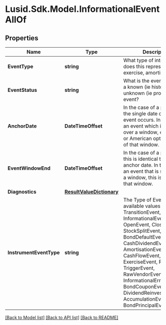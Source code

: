 # Lusid.Sdk.Model.InformationalEventAllOf

## Properties

Name | Type | Description | Notes
------------ | ------------- | ------------- | -------------
**EventType** | **string** | What type of internal event does this represent; reset, exercise, amortisation etc. | [readonly] 
**EventStatus** | **string** | What is the event status, is it a known (ie historic) or unknown (ie projected) event? | 
**AnchorDate** | **DateTimeOffset** | In the case of a point event, the single date on which the event occurs. In the case of an event which is  spread over a window, e.g. a barrier or American option, the start of that window. | 
**EventWindowEnd** | **DateTimeOffset** | In the case of a point event this is identical to the anchor date. In the case of an event that is spread over a window,  this is the end of that window. | [optional] [readonly] 
**Diagnostics** | [**ResultValueDictionary**](ResultValueDictionary.md) |  | [optional] 
**InstrumentEventType** | **string** | The Type of Event. The available values are: TransitionEvent, InformationalEvent, OpenEvent, CloseEvent, StockSplitEvent, BondDefaultEvent, CashDividendEvent, AmortisationEvent, CashFlowEvent, ExerciseEvent, ResetEvent, TriggerEvent, RawVendorEvent, InformationalErrorEvent, BondCouponEvent, DividendReinvestmentEvent, AccumulationEvent, BondPrincipalEvent | 

[[Back to Model list]](../README.md#documentation-for-models) [[Back to API list]](../README.md#documentation-for-api-endpoints) [[Back to README]](../README.md)

